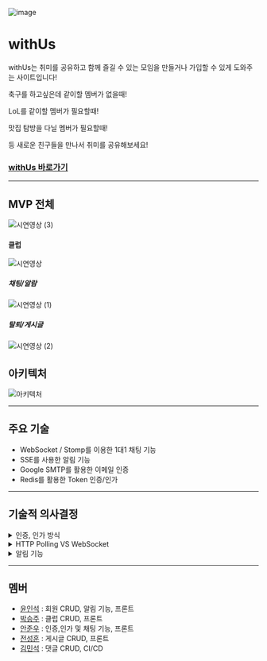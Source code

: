 ![image](https://github.com/team-withUs/withUs/assets/146637795/e877acbd-0b61-4b58-bcc8-40258db88dec)


# withUs
withUs는 취미를 공유하고 함께 즐길 수 있는 모임을 만들거나 가입할 수 있게 도와주는 사이트입니다!

축구를 하고싶은데 같이할 멤버가 없을때!

LoL를 같이할 멤버가 필요할때!

맛집 탐방을 다닐 멤버가 필요할때!

등 새로운 친구들을 만나서 취미를 공유해보세요!

### [withUs 바로가기](https://withus.life/)

---
## MVP 전체

![시연영상 (3)](https://github.com/team-withUs/withUs/assets/134623719/7c1f0cea-5991-4dec-875e-116907793465)

#### 클럽

![시연영상](https://github.com/team-withUs/withUs/assets/134623719/766a7feb-3770-4fea-9ff9-b8f98fe7a66e)

##### 채팅/알람

![시연영상 (1)](https://github.com/team-withUs/withUs/assets/134623719/f24c1b1a-293a-49d0-b11b-2fd08c564ded)

##### 탈퇴/게시글

![시연영상 (2)](https://github.com/team-withUs/withUs/assets/134623719/d4d22763-e8b1-4092-9151-40ea4eeda249)

## 아키텍처

![아키텍처](https://github.com/team-withUs/withUs/assets/146637795/6dd640e9-32fe-4801-a0d2-f9462d87569a)

---

## 주요 기술
+ WebSocket / Stomp를 이용한 1대1 채팅 기능
+ SSE를 사용한 알림 기능
+ Google SMTP를 활용한 이메일 인증
+ Redis를 활용한 Token 인증/인가
  
---

## 기술적 의사결정
<details>
  <summary>인증, 인가 방식</summary>
  <div>
   <li>세션 방식</li>
    <p>
      세션 방식은 임의의 회원의 세션을 삭제하는것으로 무효화가 가능하다는 점을 통해 보안측면에서 본다면 세션방식이 토큰방식보다 더 우수 하지만 scale-out시 
      추가적인 작업등이 필요하며 로그인한 회원이 많을수록 세션저장소의 리소스가 커져 서버의 부담이 크다는 단점이 존재
    </p>
  
    
  <li>토큰 방식</li>
    <p>
     토큰방식은 기 발급된 토큰을 임의로 무력화하는 등의 방법이 불가능하다는 한계점이 명확하여 세션보다 보안성이 떨어지지만 요청시 받은 토큰의 정보로만 인증이 이뤄지기 때문에 서버의 부담이 덜하다는 장점
     저희 프로젝트에서는 이용자의 이름, 전화번호 등과 같은 중요한 개인정보를 저장하지않기 때문에 다소 보안성이 떨어지더라도 서버의 부담이 적은 토큰방식을 채택하였으며 AccessToken과 RefeshToken을 사용하여 보안을 강화
    </p>
  
  </div>
</details>

<details>
  <summary>HTTP Polling VS WebSocket</summary>
  <div>
   <li>HTTP Polling</li>
    <p>
      HTTP Polling은 클라이언트가 지속적으로 서버에 요청을 보내고 응답을 받는 방식으로 양방향 통신은 가능하지만 사용자의 사용성 향상을 위해 요청의 간격이 짧게 설정할경우 서버의 부담이 늘어나 실시간 채팅기능에는 부적합하다고 생각
    </p>
  
    
  <li>WebSocket</li>
    <p>
     WebSocket은 Http프로토콜을 WebSocket프로토콜로 업그레이드하여 클라이언트와 서버간의 채널을 생성하여 HTTP 방식보다 구현난이도는 높지만 실시간채팅에 더 적합하다고 생각하여 WebSocket을 사용하였으며 
      추가적으로 1대1, 향후 다대다 채팅방으로 확장성을 고려해 STOMP프로토콜을 활용하여 구현
    </p>
  
  </div>
</details>

<details>
  <summary>알림 기능</summary>
  <div>
   <li>SSE</li>
    <p>
      마찬가지로 실시간성이 중요하므로 Web Socket으로 구현을 고려해봤으나 알림기능은 채팅기능과 달리 서버에서 일방적으로 클라이언트에게 데이터를 보내는 기능이므로 양방향 소통이 필요없다고 판단 
      또한 SSE는 WebSocket과 달리 HTTP 프로토콜을 사용하므로 구현이 비교적 쉽다는 장점도 있어서 SSE로 알림기능을 구현
    </p>
  </div>
</details>

---

## 멤버
+ [윤인석](https://github.com/dlstjr9390) : 회원 CRUD, 알림 기능, 프론트
+ [박승주](https://github.com/Joo-Veloper) : 클럽 CRUD, 프론트
+ [안준우](https://github.com/JunWoo0527) : 인증,인가 및 채팅 기능, 프론트
+ [전성훈](https://github.com/phantomrole) : 게시글 CRUD, 프론트
+ [김민석](https://github.com/CodeNameMS) : 댓글 CRUD, CI/CD
